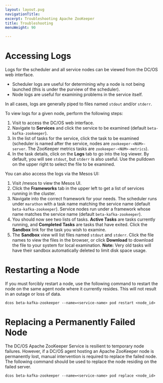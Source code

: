 ```yaml
---
layout: layout.pug
navigationTitle:
excerpt: Troubleshooting Apache ZooKeeper
title: Troubleshooting
menuWeight: 90

---
```


<!-- This source repo for this topic is https://github.com/mesosphere/dcos-commons -->


<a name="accessing-logs"></a>
# Accessing Logs

Logs for the scheduler and all service nodes can be viewed from the DC/OS web interface.

- Scheduler logs are useful for determining why a node is not being launched (this is under the purview of the scheduler).
- Node logs are useful for examining problems in the service itself.

In all cases, logs are generally piped to files named `stdout` and/or `stderr`.

To view logs for a given node, perform the following steps:

1. Visit <dcos-url> to access the DC/OS web interface.
1. Navigate to **Services** and click the service to be examined (default `beta-kafka-zookeeper`).
1. In the list of tasks for the service, click the task to be examined (scheduler is named after the service, nodes are `zookeeper-<NUM>-server`. The ZooKeeper metrics tasks are `zookeeper-<NUM>-metrics`).
1. In the task details, click on the **Logs** tab to go into the log viewer. By default, you will see `stdout`, but `stderr` is also useful. Use the pulldown on the upper right to select the file to be examined.

You can also access the logs via the Mesos UI:

1. Visit <dcos-url>/mesos to view the Mesos UI.
1. Click the **Frameworks** tab in the upper left to get a list of services running in the cluster.
1. Navigate into the correct framework for your needs. The scheduler runs under `marathon` with a task name matching the service name (default `beta-kafka-zookeeper`). Service nodes run under a framework whose name matches the service name (default `beta-kafka-zookeeper`).
1. You should now see two lists of tasks. **Active Tasks** are tasks currently running, and **Completed Tasks** are tasks that have exited. Click the **Sandbox** link for the task you wish to examine.
1. The **Sandbox** view will list files named `stdout` and `stderr`. Click the file names to view the files in the browser, or click **Download** to download the file to your system for local examination.
   **Note:** Very old tasks will have their sandbox automatically deleted to limit disk space usage.

<a name="restarting-a-node"></a>
# Restarting a Node
If you must forcibly restart a node, use the following command to restart the node on the same agent node where it currently resides. This will not result in an outage or loss of data.

```shell
dcos beta-kafka-zookeeper --name=<service-name> pod restart <node_id>
```
<a name="replacing-a-node"></a>
# Replacing a Permanently Failed Node
The DC/OS Apache ZooKeeper Service is resilient to temporary node failures. However, if a DC/OS agent hosting an Apache ZooKeeper node is permanently lost, manual intervention is required to replace the failed node. The following command should be used to replace the node residing on the failed server.

```shell
dcos beta-kafka-zookeeper --name=<service-name> pod replace <node_id>
```
